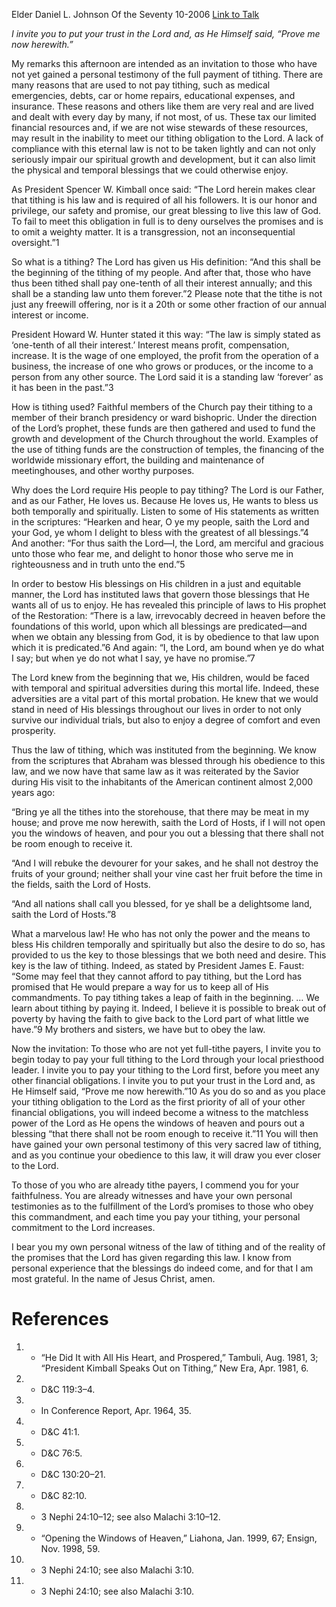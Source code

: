 Elder Daniel L. Johnson
Of the Seventy
10-2006
[Link to Talk](https://www.churchofjesuschrist.org/study/general-conference/2006/10/the-law-of-tithing?lang=eng)

_I invite you to put your trust in the Lord and, as He Himself said, “Prove me now herewith.”_

My remarks this afternoon are intended as an invitation to those who have not yet gained a personal testimony of the full payment of tithing. There are many reasons that are used to not pay tithing, such as medical emergencies, debts, car or home repairs, educational expenses, and insurance. These reasons and others like them are very real and are lived and dealt with every day by many, if not most, of us. These tax our limited financial resources and, if we are not wise stewards of these resources, may result in the inability to meet our tithing obligation to the Lord. A lack of compliance with this eternal law is not to be taken lightly and can not only seriously impair our spiritual growth and development, but it can also limit the physical and temporal blessings that we could otherwise enjoy.

As President Spencer W. Kimball once said: “The Lord herein makes clear that tithing is his law and is required of all his followers. It is our honor and privilege, our safety and promise, our great blessing to live this law of God. To fail to meet this obligation in full is to deny ourselves the promises and is to omit a weighty matter. It is a transgression, not an inconsequential oversight.”1

So what is a tithing? The Lord has given us His definition: “And this shall be the beginning of the tithing of my people. And after that, those who have thus been tithed shall pay one-tenth of all their interest annually; and this shall be a standing law unto them forever.”2 Please note that the tithe is not just any freewill offering, nor is it a 20th or some other fraction of our annual interest or income.

President Howard W. Hunter stated it this way: “The law is simply stated as ‘one-tenth of all their interest.’ Interest means profit, compensation, increase. It is the wage of one employed, the profit from the operation of a business, the increase of one who grows or produces, or the income to a person from any other source. The Lord said it is a standing law ‘forever’ as it has been in the past.”3

How is tithing used? Faithful members of the Church pay their tithing to a member of their branch presidency or ward bishopric. Under the direction of the Lord’s prophet, these funds are then gathered and used to fund the growth and development of the Church throughout the world. Examples of the use of tithing funds are the construction of temples, the financing of the worldwide missionary effort, the building and maintenance of meetinghouses, and other worthy purposes.

Why does the Lord require His people to pay tithing? The Lord is our Father, and as our Father, He loves us. Because He loves us, He wants to bless us both temporally and spiritually. Listen to some of His statements as written in the scriptures: “Hearken and hear, O ye my people, saith the Lord and your God, ye whom I delight to bless with the greatest of all blessings.”4 And another: “For thus saith the Lord—I, the Lord, am merciful and gracious unto those who fear me, and delight to honor those who serve me in righteousness and in truth unto the end.”5

In order to bestow His blessings on His children in a just and equitable manner, the Lord has instituted laws that govern those blessings that He wants all of us to enjoy. He has revealed this principle of laws to His prophet of the Restoration: “There is a law, irrevocably decreed in heaven before the foundations of this world, upon which all blessings are predicated—and when we obtain any blessing from God, it is by obedience to that law upon which it is predicated.”6 And again: “I, the Lord, am bound when ye do what I say; but when ye do not what I say, ye have no promise.”7

The Lord knew from the beginning that we, His children, would be faced with temporal and spiritual adversities during this mortal life. Indeed, these adversities are a vital part of this mortal probation. He knew that we would stand in need of His blessings throughout our lives in order to not only survive our individual trials, but also to enjoy a degree of comfort and even prosperity.



Thus the law of tithing, which was instituted from the beginning. We know from the scriptures that Abraham was blessed through his obedience to this law, and we now have that same law as it was reiterated by the Savior during His visit to the inhabitants of the American continent almost 2,000 years ago:

“Bring ye all the tithes into the storehouse, that there may be meat in my house; and prove me now herewith, saith the Lord of Hosts, if I will not open you the windows of heaven, and pour you out a blessing that there shall not be room enough to receive it.

“And I will rebuke the devourer for your sakes, and he shall not destroy the fruits of your ground; neither shall your vine cast her fruit before the time in the fields, saith the Lord of Hosts.

“And all nations shall call you blessed, for ye shall be a delightsome land, saith the Lord of Hosts.”8

What a marvelous law! He who has not only the power and the means to bless His children temporally and spiritually but also the desire to do so, has provided to us the key to those blessings that we both need and desire. This key is the law of tithing. Indeed, as stated by President James E. Faust: “Some may feel that they cannot afford to pay tithing, but the Lord has promised that He would prepare a way for us to keep all of His commandments. To pay tithing takes a leap of faith in the beginning. … We learn about tithing by paying it. Indeed, I believe it is possible to break out of poverty by having the faith to give back to the Lord part of what little we have.”9 My brothers and sisters, we have but to obey the law.

Now the invitation: To those who are not yet full-tithe payers, I invite you to begin today to pay your full tithing to the Lord through your local priesthood leader. I invite you to pay your tithing to the Lord first, before you meet any other financial obligations. I invite you to put your trust in the Lord and, as He Himself said, “Prove me now herewith.”10 As you do so and as you place your tithing obligation to the Lord as the first priority of all of your other financial obligations, you will indeed become a witness to the matchless power of the Lord as He opens the windows of heaven and pours out a blessing “that there shall not be room enough to receive it.”11 You will then have gained your own personal testimony of this very sacred law of tithing, and as you continue your obedience to this law, it will draw you ever closer to the Lord.

To those of you who are already tithe payers, I commend you for your faithfulness. You are already witnesses and have your own personal testimonies as to the fulfillment of the Lord’s promises to those who obey this commandment, and each time you pay your tithing, your personal commitment to the Lord increases.

I bear you my own personal witness of the law of tithing and of the reality of the promises that the Lord has given regarding this law. I know from personal experience that the blessings do indeed come, and for that I am most grateful. In the name of Jesus Christ, amen.

# References
1. - “He Did It with All His Heart, and Prospered,” Tambuli, Aug. 1981, 3; “President Kimball Speaks Out on Tithing,” New Era, Apr. 1981, 6.
2. - D&C 119:3–4.
3. - In Conference Report, Apr. 1964, 35.
4. - D&C 41:1.
5. - D&C 76:5.
6. - D&C 130:20–21.
7. - D&C 82:10.
8. - 3 Nephi 24:10–12; see also Malachi 3:10–12.
9. - “Opening the Windows of Heaven,” Liahona, Jan. 1999, 67; Ensign, Nov. 1998, 59.
10. - 3 Nephi 24:10; see also Malachi 3:10.
11. - 3 Nephi 24:10; see also Malachi 3:10.